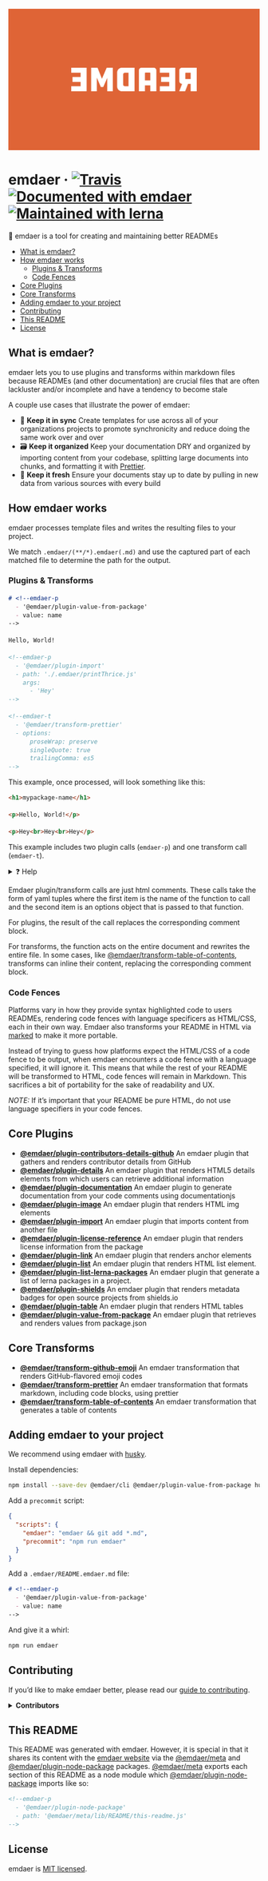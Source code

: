 <!--
  This file was generated by emdaer

  Its template can be found at .emdaer/README.emdaer.md
-->

<p align="center"><img src="hero.svg" alt="emdaer"></p>

<h1 id="emdaer-travis-documented-with-emdaer-maintained-with-lerna">emdaer · <a href="https://travis-ci.org/emdaer/emdaer/"><img src="https://img.shields.io/travis/emdaer/emdaer.svg?style=flat-square" alt="Travis"></a> <a href="https://github.com/emdaer/emdaer"><img src="https://img.shields.io/badge/📓-documented%20with%20emdaer-F06632.svg?style=flat-square" alt="Documented with emdaer"></a> <a href="https://lernajs.io/"><img src="https://img.shields.io/badge/🐉-maintained%20with%20lerna-cc00ff.svg?style=flat-square" alt="Maintained with lerna"></a></h1>
<p>📓 emdaer is a tool for creating and maintaining better READMEs</p>
<!-- toc -->
<ul>
<li><a href="#what-is-emdaer">What is emdaer?</a></li>
<li><a href="#how-emdaer-works">How emdaer works</a><ul>
<li><a href="#plugins--transforms">Plugins &amp; Transforms</a></li>
<li><a href="#code-fences">Code Fences</a></li>
</ul>
</li>
<li><a href="#core-plugins">Core Plugins</a></li>
<li><a href="#core-transforms">Core Transforms</a></li>
<li><a href="#adding-emdaer-to-your-project">Adding emdaer to your project</a></li>
<li><a href="#contributing">Contributing</a></li>
<li><a href="#this-readme">This README</a></li>
<li><a href="#license">License</a></li>
</ul>
<!-- tocstop -->
<h2 id="what-is-emdaer-">What is emdaer?</h2>
<p>emdaer lets you to use plugins and transforms within markdown files because READMEs (and other documentation) are crucial files that are often lackluster and/or incomplete and have a tendency to become stale</p>
<p>A couple use cases that illustrate the power of emdaer:</p>
<ul>
<li>🤝 <strong>Keep it in sync</strong> Create templates for use across all of your organizations projects to promote synchronicity and reduce doing the same work over and over</li>
<li>🗃 <strong>Keep it organized</strong> Keep your documentation DRY and organized by importing content from your codebase, splitting large documents into chunks, and formatting it with <a href="https://github.com/prettier/prettier">Prettier</a>.</li>
<li>🍋 <strong>Keep it fresh</strong> Ensure your documents stay up to date by pulling in new data from various sources with every build</li>
</ul>
<h2 id="how-emdaer-works">How emdaer works</h2>
<p>emdaer processes template files and writes the resulting files to your project.</p>
<p>We match <code>.emdaer/(**/*).emdaer(.md)</code> and use the captured part of each matched file to determine the path for the output.</p>
<h3 id="plugins-transforms">Plugins &amp; Transforms</h3>
<!-- prettier-ignore-start -->

```md
# <!--emdaer-p
  - '@emdaer/plugin-value-from-package'
  - value: name
-->

Hello, World!

<!--emdaer-p
  - '@emdaer/plugin-import'
  - path: './.emdaer/printThrice.js'
    args:
      - 'Hey'
-->

<!--emdaer-t
  - '@emdaer/transform-prettier'
  - options:
      proseWrap: preserve
      singleQuote: true
      trailingComma: es5
-->
```
<!-- prettier-ignore-end -->
<p>This example, once processed, will look something like this:</p>

```md
<h1>mypackage-name</h1>

<p>Hello, World!</p>

<p>Hey<br>Hey<br>Hey</p>
```
<p>This example includes two plugin calls (<code>emdaer-p</code>) and one transform call (<code>emdaer-t</code>).</p>
<details>
  <summary>❓ Help</summary>
  <blockquote>
    The first plugin call is to <a href="/emdaer/emdaer/blob/master/packages/plugin-value-from-package">@emdaer/plugin-value-from-package</a>. It is used to get the value of <code>name</code> from <code>package.json</code>. That way if your project name change, so does your README.
  </blockquote>
  <blockquote>
    The second plugin call is to <a href="/emdaer/emdaer/blob/master/packages/plugin-import">@emdaer/plugin-import</a>. It is used to import a function called <code>printThrice</code> and executing it with the argument <code>Hey</code>, printing it three times. The <code>path</code> parameter can be any node modules that exports a string, exports a function that returns a string, or exports a funciton that returns a promise that resolves to a string.
  </blockquote>
  <blockquote>
    The third emdaer call is to <a href="/emdaer/emdaer/blob/master/packages/transform-prettier">@emdaer/transform-prettier</a>. It will format your README with the given options so you don’t have to.
  </blockquote>
</details>

<p>Emdaer plugin/transform calls are just html comments.
These calls take the form of yaml tuples where the first item is the name of the function to call and the second item is an options object that is passed to that function.</p>
<p>For plugins, the result of the call replaces the corresponding comment block.</p>
<p>For transforms, the function acts on the entire document and rewrites the entire file. In some cases, like <a href="/emdaer/emdaer/blob/master/packages/transform-table-of-contents">@emdaer/transform-table-of-contents</a>, transforms can inline their content, replacing the corresponding comment block.</p>
<h3 id="code-fences">Code Fences</h3>
<p>Platforms vary in how they provide syntax highlighted code to users READMEs, rendering code fences with language specificers as HTML/CSS, each in their own way. Emdaer also transforms your README in HTML via <a href="https://github.com/markedjs/marked">marked</a> to make it more portable.</p>
<p>Instead of trying to guess how platforms expect the HTML/CSS of a code fence to be output, when emdaer encounters a code fence with a language specified, it will ignore it. This means that while the rest of your README will be transformed to HTML, code fences will remain in Markdown. This sacrifices a bit of portability for the sake of readability and UX.</p>
<p><em>NOTE:</em> If it’s important that your README be pure HTML, do not use language specifiers in your code fences.</p>
<h2 id="core-plugins">Core Plugins</h2>
<ul>
<li><strong><a href="packages/plugin-contributors-details-github">@emdaer/plugin-contributors-details-github</a></strong> An emdaer plugin that gathers and renders contributor details from GitHub</li>
<li><strong><a href="packages/plugin-details">@emdaer/plugin-details</a></strong> An emdaer plugin that renders HTML5 details elements from which users can retrieve additional information</li>
<li><strong><a href="packages/plugin-documentation">@emdaer/plugin-documentation</a></strong> An emdaer plugin to generate documentation from your code comments using documentationjs</li>
<li><strong><a href="packages/plugin-image">@emdaer/plugin-image</a></strong> An emdaer plugin that renders HTML img elements</li>
<li><strong><a href="packages/plugin-import">@emdaer/plugin-import</a></strong> An emdaer plugin that imports content from another file</li>
<li><strong><a href="packages/plugin-license-reference">@emdaer/plugin-license-reference</a></strong> An emdaer plugin that renders license information from the package</li>
<li><strong><a href="packages/plugin-link">@emdaer/plugin-link</a></strong> An emdaer plugin that renders anchor elements</li>
<li><strong><a href="packages/plugin-list">@emdaer/plugin-list</a></strong> An emdaer plugin that renders HTML list element.</li>
<li><strong><a href="packages/plugin-list-lerna-packages">@emdaer/plugin-list-lerna-packages</a></strong> An emdaer plugin that generate a list of lerna packages in a project.</li>
<li><strong><a href="packages/plugin-shields">@emdaer/plugin-shields</a></strong> An emdaer plugin that renders metadata badges for open source projects from shields.io</li>
<li><strong><a href="packages/plugin-table">@emdaer/plugin-table</a></strong> An emdaer plugin that renders HTML tables</li>
<li><strong><a href="packages/plugin-value-from-package">@emdaer/plugin-value-from-package</a></strong> An emdaer plugin that retrieves and renders values from package.json</li>
</ul>
<h2 id="core-transforms">Core Transforms</h2>
<ul>
<li><strong><a href="packages/transform-github-emoji">@emdaer/transform-github-emoji</a></strong> An emdaer transformation that renders GitHub-flavored emoji codes</li>
<li><strong><a href="packages/transform-prettier">@emdaer/transform-prettier</a></strong> An emdaer transformation that formats markdown, including code blocks, using prettier</li>
<li><strong><a href="packages/transform-table-of-contents">@emdaer/transform-table-of-contents</a></strong> An emdaer transformation that generates a table of contents</li>
</ul>
<h2 id="adding-emdaer-to-your-project">Adding emdaer to your project</h2>
<p>We recommend using emdaer with <a href="https://github.com/typicode/husky">husky</a>.</p>
<p>Install dependencies:</p>

```sh
npm install --save-dev @emdaer/cli @emdaer/plugin-value-from-package husky
```
<p>Add a <code>precommit</code> script:</p>

```json
{
  "scripts": {
    "emdaer": "emdaer && git add *.md",
    "precommit": "npm run emdaer"
  }
}
```
<p>Add a <code>.emdaer/README.emdaer.md</code> file:</p>
<!-- prettier-ignore-start -->

```md
# <!--emdaer-p
  - '@emdaer/plugin-value-from-package'
  - value: name
-->
```
<!-- prettier-ignore-end -->
<p>And give it a whirl:</p>

```sh
npm run emdaer
```
<h2 id="contributing">Contributing</h2>
<p>If you’d like to make emdaer better, please read our <a href="./CONTRIBUTING.md">guide to contributing</a>.</p>
<details>
<summary><strong>Contributors</strong></summary><br>
<a title="" href="https://github.com/flipactual">
  <img align="left" src="https://avatars0.githubusercontent.com/u/1306968?s=24">
</a>
<strong>Flip</strong>
<br><br>
<a title="I build multi-channel publishing systems and web applications at @fourkitchens." href="https://github.com/infiniteluke">
  <img align="left" src="https://avatars0.githubusercontent.com/u/1127238?s=24">
</a>
<strong>Luke Herrington</strong>
<br><br>
<a title="Software architect with an interest in distributed systems and elegant solutions." href="https://github.com/elliotttf">
  <img align="left" src="https://avatars0.githubusercontent.com/u/447151?s=24">
</a>
<strong>Elliott Foster</strong>
<br><br>
<a href="https://github.com/thebruce">
  <img align="left" src="https://avatars0.githubusercontent.com/u/590058?s=24">
</a>
<strong>David Diers</strong>
<br><br>
<a href="https://github.com/fluxsauce">
  <img align="left" src="https://avatars0.githubusercontent.com/u/976391?s=24">
</a>
<strong>Jon Peck</strong>
<br><br>
</details>

<h2 id="this-readme">This README</h2>
<p>This README was generated with emdaer. However, it is special in that it shares its content with the <a href="emdaer.me">emdaer website</a> via the <a href="https://www.npmjs.com/package/@emdaer/meta">@emdaer/meta</a> and <a href="https://www.npmjs.com/package/@emdaer/plugin-node-package">@emdaer/plugin-node-package</a> packages. <a href="https://www.npmjs.com/package/@emdaer/meta">@emdaer/meta</a> exports each section of this README as a node module which <a href="https://www.npmjs.com/package/@emdaer/plugin-node-package">@emdaer/plugin-node-package</a> imports like so:</p>
<!-- prettier-ignore-start -->

```md
<!--emdaer-p
  - '@emdaer/plugin-node-package'
  - path: '@emdaer/meta/lib/README/this-readme.js'
-->
```
<!-- prettier-ignore-end -->
<h2 id="license">License</h2>
<p>emdaer is <a href="./LICENSE">MIT licensed</a>.</p>
